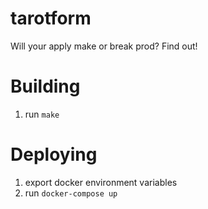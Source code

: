 # tarotform
Will your apply make or break prod? Find out!

# Building
1. run `make`

# Deploying
1. export docker environment variables 
1. run `docker-compose up` 
 

